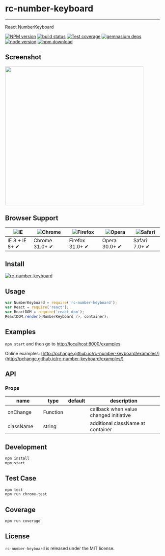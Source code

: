 # rc-number-keyboard
---

React NumberKeyboard

[![NPM version][npm-image]][npm-url]
[![build status][travis-image]][travis-url]
[![Test coverage][coveralls-image]][coveralls-url]
[![gemnasium deps][gemnasium-image]][gemnasium-url]
[![node version][node-image]][node-url]
[![npm download][download-image]][download-url]

[npm-image]: http://img.shields.io/npm/v/rc-number-keyboard.svg?style=flat-square
[npm-url]: http://npmjs.org/package/rc-number-keyboard
[travis-image]: https://img.shields.io/travis/pchange/rc-number-keyboard.svg?style=flat-square
[travis-url]: https://travis-ci.org/pchange/rc-number-keyboard
[coveralls-image]: https://img.shields.io/coveralls/pchange/rc-number-keyboard.svg?style=flat-square
[coveralls-url]: https://coveralls.io/r/pchange/rc-number-keyboard?branch=master
[gemnasium-image]: http://img.shields.io/gemnasium/pchange/rc-number-keyboard.svg?style=flat-square
[gemnasium-url]: https://gemnasium.com/pchange/rc-number-keyboard
[node-image]: https://img.shields.io/badge/node.js-%3E=_0.10-green.svg?style=flat-square
[node-url]: http://nodejs.org/download/
[download-image]: https://img.shields.io/npm/dm/rc-number-keyboard.svg?style=flat-square
[download-url]: https://npmjs.org/package/rc-number-keyboard

## Screenshot

<img src="https://raw.githubusercontent.com/pchange/rc-number-keyboard/master/screenshot/keyboard.jpeg" width="450"/>

## Browser Support

|![IE](https://raw.github.com/alrra/browser-logos/master/internet-explorer/internet-explorer_48x48.png) | ![Chrome](https://raw.github.com/alrra/browser-logos/master/chrome/chrome_48x48.png) | ![Firefox](https://raw.github.com/alrra/browser-logos/master/firefox/firefox_48x48.png) | ![Opera](https://raw.github.com/alrra/browser-logos/master/opera/opera_48x48.png) | ![Safari](https://raw.github.com/alrra/browser-logos/master/safari/safari_48x48.png)|
| --- | --- | --- | --- | --- |
| IE 8 + IE 8+ ✔ | Chrome 31.0+ ✔ | Firefox 31.0+ ✔ | Opera 30.0+ ✔ | Safari 7.0+ ✔ |


## Install

[![rc-number-keyboard](https://nodei.co/npm/rc-number-keyboard.png)](https://npmjs.org/package/rc-number-keyboard)

## Usage

```js
var NumberKeyboard = require('rc-number-keyboard');
var React = require('react');
var ReactDOM = require('react-dom');
ReactDOM.render(<NumberKeyboard />, container);
```

## Examples

`npm start` and then go to
[http://localhost:8000/examples](http://localhost:8000/examples)

Online examples: [http://pchange.github.io/rc-number-keyboard/examples/](http://pchange.github.io/rc-number-keyboard/examples/)

## API

### Props

<table class="table table-bordered table-striped">
    <thead>
    <tr>
        <th style="width: 100px;">name</th>
        <th style="width: 50px;">type</th>
        <th style="width: 50px;">default</th>
        <th>description</th>
    </tr>
    </thead>
    <tbody>
        <tr>
          <td>onChange</td>
          <td>Function</td>
          <td></td>
          <td>callback when value changed initiative</td>
        </tr>
        <tr>
          <td>className</td>
          <td>string</td>
          <td></td>
          <td>additional className at container</td>
        </tr>
    </tbody>
</table>

## Development

```bash
npm install
npm start
```

## Test Case

```bash
npm test
npm run chrome-test
```

## Coverage

```bash
npm run coverage
```

## License

`rc-number-keyboard` is released under the MIT license.
